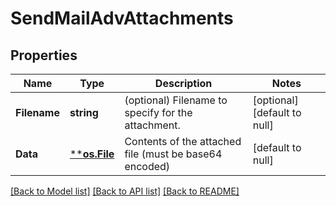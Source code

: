 # SendMailAdvAttachments

## Properties
Name | Type | Description | Notes
------------ | ------------- | ------------- | -------------
**Filename** | **string** | (optional) Filename to specify for the attachment. | [optional] [default to null]
**Data** | [****os.File**](*os.File.md) | Contents of the attached file (must be base64 encoded) | [default to null]

[[Back to Model list]](../README.md#documentation-for-models) [[Back to API list]](../README.md#documentation-for-api-endpoints) [[Back to README]](../README.md)

